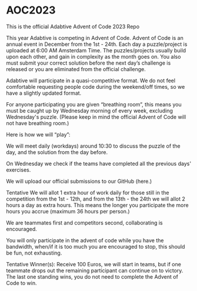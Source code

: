 # AOC2023
This is the official Adabtive Advent of Code 2023 Repo

This year Adabtive is competing in Advent of Code. Advent of Code is an annual event in December from the 1st - 24th. Each day a puzzle/project is uploaded at 6:00 AM Amsterdam Time. The puzzles/projects usually build upon each other, and gain in complexity as the month goes on. You also must submit your correct solution before the next day’s challenge is released or you are eliminated from the official challenge. 



Adabtive will participate in a quasi-competitive format. We do not feel comfortable requesting people code during the weekend/off times, so we have a slightly updated format. 

For anyone participating you are given “breathing room”, this means you must be caught up by Wednesday morning of every week, excluding Wednesday's puzzle. (Please keep in mind the official Advent of Code will not have breathing room.) 

Here is how we will “play”:

We will meet daily (workdays) around 10:30 to discuss the puzzle of the day, and the solution from the day before. 

On Wednesday we check if the teams have completed all the previous days' exercises.

We will upload our official submissions to our GitHub (here.) 

Tentative We will allot 1 extra hour of work daily for those still in the competition from the 1st - 12th, and from the 13th - the 24th we will allot 2 hours a day as extra hours. This means the longer you participate the more hours you accrue (maximum 36 hours per person.) 

We are teammates first and competitors second, collaborating is encouraged. 

You will only participate in the advent of code while you have the bandwidth, when/if it is too much you are encouraged to stop, this should be fun, not exhausting. 

Tentative Winner(s): Receive 100 Euros, we will start in teams, but if one teammate drops out the remaining participant can continue on to victory. The last one standing wins, you do not need to complete the Advent of Code to win.
